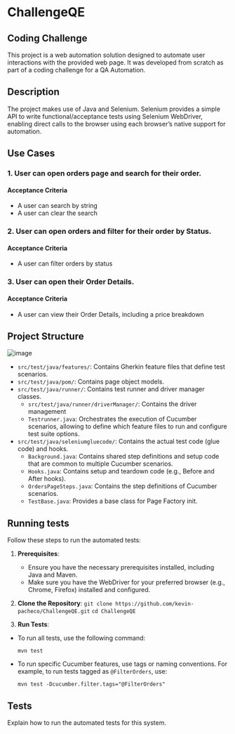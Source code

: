# ChallengeQE

## Coding Challenge

This project is a web automation solution designed to automate user interactions with the provided web page.
It was developed from scratch as part of a coding challenge for a QA Automation.

## Description

The project makes use of Java and Selenium. Selenium provides a simple API to write functional/acceptance tests using Selenium WebDriver, enabling direct calls to the browser using each browser’s native support for automation.

## Use Cases

### 1. User can open orders page and search for their order.
#### Acceptance Criteria
- A user can search by string
- A user can clear the search

### 2. User can open orders and filter for their order by Status.
#### Acceptance Criteria
- A user can filter orders by status 

### 3. User can open their Order Details.
#### Acceptance Criteria
- A user can view their Order Details, including a price breakdown

## Project Structure
![image](https://github.com/kevin-pacheco/ChallengeQE/assets/59073068/78997f2a-f1c8-48cb-8846-f7bf2072c31d)
- `src/test/java/features/`: Contains Gherkin feature files that define test scenarios.
- `src/test/java/pom/`: Contains page object models.
- `src/test/java/runner/`: Contains test runner and driver manager classes.
  - `src/test/java/runner/driverManager/`: Contains the driver management
  - `Testrunner.java`: Orchestrates the execution of Cucumber scenarios, allowing to define which feature files to run and configure test suite options.
- `src/test/java/seleniumgluecode/`: Contains the actual test code (glue code) and hooks.
  - `Background.java`: Contains shared step definitions and setup code that are common to multiple Cucumber scenarios.
  - `Hooks.java`: Contains setup and teardown code (e.g., Before and After hooks).
  - `OrdersPageSteps.java`: Contains the step definitions of Cucumber scenarios.
  - `TestBase.java`: Provides a base class for Page Factory init.
    
## Running tests
Follow these steps to run the automated tests:

1. **Prerequisites**:
   - Ensure you have the necessary prerequisites installed, including Java and Maven.
   - Make sure you have the WebDriver for your preferred browser (e.g., Chrome, Firefox) installed and configured.
2. **Clone the Repository**:
`git clone https://github.com/kevin-pacheco/ChallengeQE.git`
`cd ChallengeQE`

4. **Run Tests**:
- To run all tests, use the following command:
  ```
  mvn test
  ```

- To run specific Cucumber features, use tags or naming conventions. For example, to run tests tagged as `@FilterOrders`, use:
  ```
  mvn test -Dcucumber.filter.tags="@FilterOrders"
  ```

## Tests

Explain how to run the automated tests for this system.
